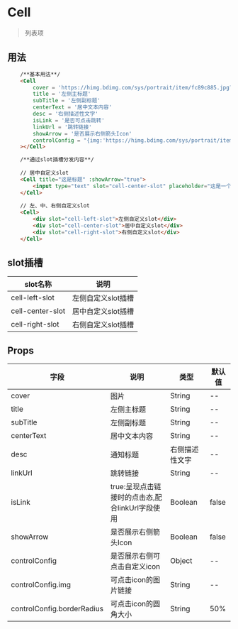 # Cell
> 列表项

## 用法


```html
    /**基本用法**/
    <Cell
        cover = 'https://himg.bdimg.com/sys/portrait/item/fc89c885.jpg?time=6296'
        title = '左侧主标题'
        subTitle = '左侧副标题'
        centerText = '居中文本内容'
        desc = '右侧描述性文字'
        isLink = '是否可点击跳转'
        linkUrl = '跳转链接'
        showArrow = '是否展示右侧箭头Icon'
        controlConfig = "{img:'https://himg.bdimg.com/sys/portrait/item/fc89c885.jpg?time=6296', borderRadius: '20%'}"
    ></Cell>
```
```html
    /**通过slot插槽分发内容**/
    
    // 居中自定义slot
    <Cell title="这是标题" :showArrow="true">
        <input type="text" slot="cell-center-slot" placeholder="这是一个input输入框">
    </Cell>
    
    // 左、中、右侧自定义slot
    <Cell>
        <div slot="cell-left-slot">左侧自定义slot</div>
        <div slot="cell-center-slot">居中自定义slot</div>
        <div slot="cell-right-slot">右侧自定义slot</div>
    </Cell>

```


## slot插槽
| slot名称 | 说明
|----- | ----- 
| cell-left-slot | 左侧自定义slot插槽 
| cell-center-slot | 居中自定义slot插槽 
| cell-right-slot | 右侧自定义slot插槽 

## Props

| 字段 | 说明 | 类型 | 默认值
|----- | ----- | ----- | ----- 
| cover | 图片 | String | --
| title | 左侧主标题 | String | --
| subTitle | 左侧副标题 | String | --
| centerText | 居中文本内容 | String | --
| desc | 通知标题 | 右侧描述性文字 | --
| linkUrl | 跳转链接 | String | --
| isLink | true:呈现点击链接时的点击态,配合linkUrl字段使用 | Boolean | false
| showArrow | 是否展示右侧箭头Icon | Boolean | false
| controlConfig | 是否展示右侧可点击自定义icon | Object | --
| controlConfig.img | 可点击icon的图片链接 | String | --
| controlConfig.borderRadius | 可点击icon的圆角大小 | String | 50%

